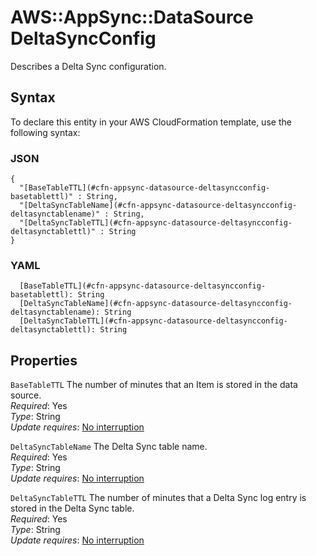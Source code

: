 # AWS::AppSync::DataSource DeltaSyncConfig<a name="aws-properties-appsync-datasource-deltasyncconfig"></a>

Describes a Delta Sync configuration\.

## Syntax<a name="aws-properties-appsync-datasource-deltasyncconfig-syntax"></a>

To declare this entity in your AWS CloudFormation template, use the following syntax:

### JSON<a name="aws-properties-appsync-datasource-deltasyncconfig-syntax.json"></a>

```
{
  "[BaseTableTTL](#cfn-appsync-datasource-deltasyncconfig-basetablettl)" : String,
  "[DeltaSyncTableName](#cfn-appsync-datasource-deltasyncconfig-deltasynctablename)" : String,
  "[DeltaSyncTableTTL](#cfn-appsync-datasource-deltasyncconfig-deltasynctablettl)" : String
}
```

### YAML<a name="aws-properties-appsync-datasource-deltasyncconfig-syntax.yaml"></a>

```
  [BaseTableTTL](#cfn-appsync-datasource-deltasyncconfig-basetablettl): String
  [DeltaSyncTableName](#cfn-appsync-datasource-deltasyncconfig-deltasynctablename): String
  [DeltaSyncTableTTL](#cfn-appsync-datasource-deltasyncconfig-deltasynctablettl): String
```

## Properties<a name="aws-properties-appsync-datasource-deltasyncconfig-properties"></a>

`BaseTableTTL` <a name="cfn-appsync-datasource-deltasyncconfig-basetablettl"></a>
The number of minutes that an Item is stored in the data source\.  
_Required_: Yes  
_Type_: String  
_Update requires_: [No interruption](https://docs.aws.amazon.com/AWSCloudFormation/latest/UserGuide/using-cfn-updating-stacks-update-behaviors.html#update-no-interrupt)

`DeltaSyncTableName` <a name="cfn-appsync-datasource-deltasyncconfig-deltasynctablename"></a>
The Delta Sync table name\.  
_Required_: Yes  
_Type_: String  
_Update requires_: [No interruption](https://docs.aws.amazon.com/AWSCloudFormation/latest/UserGuide/using-cfn-updating-stacks-update-behaviors.html#update-no-interrupt)

`DeltaSyncTableTTL` <a name="cfn-appsync-datasource-deltasyncconfig-deltasynctablettl"></a>
The number of minutes that a Delta Sync log entry is stored in the Delta Sync table\.  
_Required_: Yes  
_Type_: String  
_Update requires_: [No interruption](https://docs.aws.amazon.com/AWSCloudFormation/latest/UserGuide/using-cfn-updating-stacks-update-behaviors.html#update-no-interrupt)
